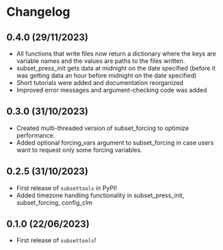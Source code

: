 # Changelog

<!--next-version-placeholder-->

## 0.4.0 (29/11/2023)
- All functions that write files now return a dictionary where the keys are variable names and the values are paths to the files written.
- subset_press_init gets data at midnight on the date specified (before it was getting data an hour before midnight on the date specified)
- Short tutorials were added and documentation reorganized
- Improved error messages and argument-checking code was added

## 0.3.0 (31/10/2023)

- Created multi-threaded version of subset_forcing to optimize performance.
- Added optional forcing_vars argument to subset_forcing in case users want to request only some forcing variables.

## 0.2.5 (31/10/2023)

- First release of `subsettools` in PyPI!
- Added timezone handling functionality in subset_press_init, subset_forcing, config_clm

## 0.1.0 (22/06/2023)

- First release of `subsettools`!
